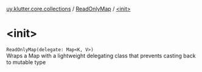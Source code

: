 [uy.klutter.core.collections](../index.md) / [ReadOnlyMap](index.md) / [&lt;init&gt;](.)


# &lt;init&gt;
<code>ReadOnlyMap(delegate: Map<K, V>)</code><br/>
Wraps a Map with a lightweight delegating class that prevents casting back to mutable type


